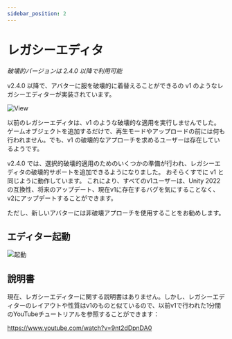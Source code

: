```yaml
---
sidebar_position: 2
---
```


# レガシーエディタ

*破壊的バージョンは 2.4.0 以降で利用可能*

v2.4.0 以降で、アバターに服を破壊的に着替えることができるの v1 のようなレガシーエディターが実装されています。

![View](/img/legacy-editor-view.png)

以前のレガシーエディタは、v1 のような破壊的な適用を実行しませんでした。 ゲームオブジェクトを追加するだけで、再生モードやアップロードの前には何も行われません。でも、v1 の破壊的なアプローチを求めるユーザーは存在しているようです。

v2.4.0 では、選択的破壊的適用のためのいくつかの準備が行われ、レガシーエディタの破壊的サポートを追加できるようになりました。 おそらくすでに v1 と同じように動作しています。 これにより、すべてのv1ユーザーは、Unity 2022の互換性、将来のアップデート、現在v1に存在するバグを気にすることなく、v2にアップデートすることができます。

ただし、新しいアバターには非破壊アプローチを使用することをお勧めします。

## エディター起動

![起動](/img/legacy-editor-start.png)

## 說明書

現在、レガシーエディターに関する説明書はありません。しかし、レガシーエディターのレイアウトや性質はv1のものと似ているので、以前v1で行われた1分間のYouTubeチュートリアルを参照することができます：

https://www.youtube.com/watch?v=9nt2dDpnDA0
